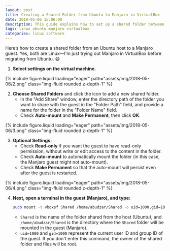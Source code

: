 ```yaml
---
layout: post
title: Creating a Shared Folder from Ubuntu to Manjaro in VirtualBox
date: 2018-05-06 15:06:00
description: This guide explains how to set up a shared folder between an Ubuntu host and a Manjaro guest in VirtualBox, including steps for configuring shared folder settings and mounting the folder in the guest system.
tags: linux ubuntu manjaro virtualbox
categories: linux software
---
```


Here’s how to create a shared folder from an Ubuntu host to a Manjaro guest. Yes, both are Linux—I'm just trying out Manjaro in VirtualBox before migrating from Ubuntu. 😄

1. **Select settings on the virtual machine.**

<div class="row mt-3">
    <div class="col-sm mt-3 mt-md-0">
        {% include figure.liquid loading="eager" path="assets/img/2018-05-06/2.png" class="img-fluid rounded z-depth-1" %}
    </div>
</div>

2. **Choose Shared Folders** and click the icon to add a new shared folder. 
   - In the "Add Share" window, enter the directory path of the folder you want to share with the guest in the "Folder Path" field, and provide a name for the folder in the "Folder Name" field. 
   - Check **Auto-mount** and **Make Permanent**, then click **OK**.

<div class="row mt-3">
    <div class="col-sm mt-3 mt-md-0">
        {% include figure.liquid loading="eager" path="assets/img/2018-05-06/3.png" class="img-fluid rounded z-depth-1" %}
    </div>
</div>

3. **Optional Settings:**
   - Check **Read-only** if you want the guest to have read-only permission, without write or edit access to the content in the folder.
   - Check **Auto-mount** to automatically mount the folder (in this case, the Manjaro guest might not auto-mount).
   - Check **Make Permanent** so that the auto-mount will persist even after the guest is restarted.

<div class="row mt-3">
    <div class="col-sm mt-3 mt-md-0">
        {% include figure.liquid loading="eager" path="assets/img/2018-05-06/4.png" class="img-fluid rounded z-depth-1" %}
    </div>
</div>

4. **Next, open a terminal in the guest (Manjaro), and type:**
   ```bash
   sudo mount -t vboxsf Shared /home/abudzar/Shared -o uid=1000,gid=1000
   ```
   - `Shared` is the name of the folder shared from the host (Ubuntu), and `/home/abudzar/Shared` is the directory where the `Shared` folder will be mounted in the guest (Manjaro).
   - `uid=1000` and `gid=1000` represent the current user ID and group ID of the guest. If you don't enter this command, the owner of the shared folder and files will be root.